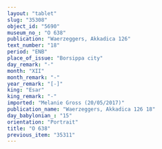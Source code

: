 ```yaml
---
layout: "tablet"
slug: "35308"
object_id: "5690"
museum_no_: "O 638"
publication: "Waerzeggers, Akkadica 126"
text_number: "18"
period: "ENB"
place_of_issue: "Borsippa city"
day_remark: "-"
month: "XII"
month_remark: "-"
year_remark: "[-]"
king: "Esar"
king_remark: "-"
imported: "Melanie Gross (20/05/2017)"
publication_name: "Waerzeggers, Akkadica 126 18"
day_babylonian_: "15"
orientation: "Portrait"
title: "O 638"
previous_item: "35311"
---
```

